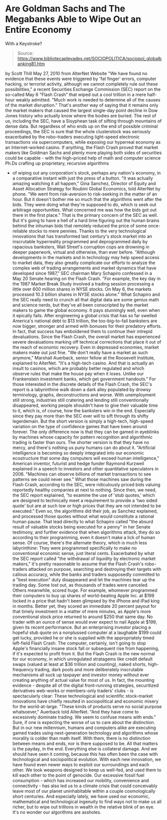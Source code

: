 # Are Goldman Sachs and The Megabanks Able to Wipe Out an Entire Economy 
With a Keystroke?

> Source: https://www.bibliotecapleyades.net/SOCIOPOLITICA/sociopol_globalbanking81.htm

by Scott Thill
May 27, 2010
from
AlterNet Website
"We have found no evidence that these events
were triggered by 'fat finger' errors, computer hacking, or terrorist
activity, although we cannot completely rule out these possibilities," a
recent Securities Exchange Commission (SEC) report on the so-called May
6 "Flash Crash" that wiped out a cool trillion in a mere half-hour
weakly admitted.
"Much work is needed to determine all of the causes of
the market disruption."
That's another way of saying that it remains
only the market makers that caused the largest single-day point decline in
Dow Jones history who actually know where the bodies are buried.
The rest of us, including the SEC, have a
Sisyphean task of sifting through mountains of dense data.
But regardless of
who ends up on the end of
possible criminal proceedings, the SEC is sure
that the whole clusterstock was seriously exacerbated by the robo-traders
executing light-speed electronic transactions via supercomputers, while
exposing our hyperreal economy as an Internet-worked casino.
If anything, the
Flash Crash proved that market
makers like Goldman Sachs and plenty more playing both sides of securities
could be capable - with the high-priced help of math and computer science Ph.Ds crafting up proprietary, recursive algorithms
- of wiping out any
corporation's stock,
perhaps any nation's economy, in a comparative instant
with just the press of a button.
"It was actually amazing watching it all happen," Gina Sanchez, Director of
Equity and Asset Allocation Strategy for Roubini Global Economics, told
AlterNet by phone.
"We went from risk-aversion to risk-seeking in the matter
of an hour. But it doesn't bother me so much that the algorithms went after
the bids. They were doing what they're supposed to do, which is seek out
arbitrage opportunities. What concerned me was how the bids got out there in
the first place."
That is the primary concern of the SEC as well.
But it's going to have a
hell of a hard time figuring out the human brains behind the inhuman bids
that remotely reduced the price of some once-reliable stocks to mere
pennies.
Thanks to the very technological innovations that has transformed
last century's stock market into an inscrutable hyperreality programmed and
deprogrammed daily by rapacious banksters, Wall Street's corruption cops are
drowning in deeper paperwork, virtual and otherwise, than ever before.
"Although developments in the markets and in technology may help speed
access to market data, they also greatly complicate our efforts to analyze
the complex web of trading arrangements and market dynamics that have
developed since 1987,"
SEC chairman Mary Schapiro confessed in a May 20
Senate hearing on the Flash Crash.
"For example, the key day in the
1987
Market Break Study involved a trading session processing a little over 600
million shares in NYSE stocks. On May 6, the markets processed 10.3 billion
shares in NYSE stocks alone."
What
Schapiro and the SEC really need to crunch all that digital data are
some genius math and science nerds, but they've all been conscripted by the
market makers to game the global economy.
It pays stunningly well, even when
it epically fails. After
engineering a global crisis that has so far swelled
America's national debt to $13 trillion, the too-big-to-fail
banksters are
now bigger, stronger and armed with bonuses for their predatory efforts.
In
fact, that success has emboldened them to continue their intrepid
devaluations.
Since the Flash Crash, the overall market has experienced
severe devaluations marking off technical corrections that place it out of
the reach of economic recovery.
Even in depressed economies, market makers
make out just fine.
"We don't really have a market as such anymore," Marshall Auerback, senior
fellow at the Roosevelt Institute, explained to AlterNet.
"It's a high-tech
casino. And that is actually an insult to casinos, which are probably better
regulated and which observe rules that make the house pay when it loses.
Unlike our Frankenstein investment banks, which get government handouts."
For those interested in the discrete details of the
Flash Crash,
the SEC's
report is a labyrinthine walk down a dark alley populated by drowsy
terminology, graphs, deconstructions and worse.
With unemployment still
strong, industries still cratering and lending still conventionally
disappeared, working people shouldn't have to give their valuable time to
it, which is, of course, how the banksters win in the end. Especially since
they pay more than the SEC ever will to sift through its shifty legerdemain.
But the short version is simply a high-tech, high-speed variation on the
type of confidence games that have been around forever.
The only difference
now is that they can be gamed in eyeblinks by machines whose capacity for
pattern recognition and
algorithmic trading is faster than ours.
The shorter
version is that they have no mercy, and there's nothing us puny humans can
do about it.
"Artificial intelligence is becoming so deeply integrated into our economic ecostructure that some day
computers will exceed human intelligence,"
American inventor, futurist and hedge funder
Raymond Kurzweil explained in a
speech to investors and other quantitative speculators in 2006.
"Machines
can observe billions of market transactions to see patterns we could never
see."
What those machines saw during the Flash Crash, according to the SEC, were
ridiculously priced bids valuing reportedly healthy companies at next to
nothing.
Since then, we need, the SEC report explained,
"to examine the use
of 'stub quotes,' which are designed to technically meet a requirement to
provide a 'two sided quote' but are at such low or high prices that they are
not intended to be executed."
Even so, the algorithms did their job, as
Sanchez explained, and processed those quotes without what would constitute
a rational human pause.
That lead directly to what Schapiro called "the
absurd result of valuable stocks being executed for a penny" in her Senate
testimony, and further evidence that when algorithms attack, they do so
according to their programming, even it doesn't make a lick of human sense.
Of course, there's the alternate theory, which is much less labyrinthine:
They were programmed specifically to make no conventional economic sense,
just literal cents.
Exacerbated by what the SEC report called "the
withdrawal of liquidity by electronic market makers," it's pretty reasonable
to assume that the Flash Crash's robo-traders attacked on purpose, searching
and destroying their targets with callous accuracy, while the banks and
traders supposedly committed to a "best execution" duty disappeared and let
the machines tear up the trading day.
Some lost out, as
thousands of trades
were canceled. Others meanwhile, scored huge.
For example, whomever programmed their computers to buy up shares of
world-beating
Apple Inc. at $199 locked in a price that hadn't been glimpsed
by the iPhone and iPad king in months. Better yet, they scored an immediate
20 percent payout for that timely investment in a matter of mere minutes, as
Apple's more conventional stock price returned to around $250 that same day.
No trader with an ounce of sense would ever expect to nail Apple at $199,
given its recent performance. But an enterprising investor placing a hopeful
stub quote on a nonplussed computer at a laughable $199 could get lucky,
provided he or she is supplied with the appropriately timed left-field Flash
Crash.
The computer, certainly, isn't going to stop Apple's financially
insane stock fall or subsequent rise from happening, if it's expected to
profit from it.
But the Flash Crash is the new normal for our economy, in which unregulated
stratagems like credit default swaps (valued at least at $36 trillion and
counting), naked shorts, high-frequency trading,
dark pools and more
deliberately inscrutable mechanisms all suck up taxpayer and investor money
without ever creating anything of actual value for most of us.
In fact, the
mounting evidence - despite all of the digital front-running strategies,
securitized derivatives web-works or members-only traders' clubs - is
spectacularly clear:
These technological and scientific stock-market
innovations have chiefly resulted in sociopolitical and economic misery for
the world-at-large.
"These kinds of products serve no social purpose whatsoever," Auerback told
AlterNet. "And they have come to excessively dominate trading. We seem to
confuse means with ends."
Sure, if one is expecting the worse of us to care about the distinction.
But
in our new millennium, humans and computers alike are executing gamed trades
using next-generation technology and algorithms whose morality is colder
than math itself. With them, there is no distinction between means and ends,
nor is there supposed to be. All that matters is the payday, in the end.
Everything else is collateral damage.
And we should have seen it coming, because this has often been the case with
technological and sociopolitical evolution.
With each new innovation, we
have found even newer ways to exploit our surroundings and each other. We
took weapons designed to keep us well-fed, and used them to kill each other
to the point of genocide. Our excessive fossil fuel consumption - which has
increased our mobility, convenience and connectivity - has also led us to a
climate crisis that could conceivably leave most of our planet uninhabitable
within a couple cosmologically short centuries.
And especially lately, we
have used our economic, mathematical and technological ingenuity to find
ways not to make us all richer, but to wipe out trillions in wealth in the
relative blink of an eye.
It's no wonder our
algorithms are assholes.

